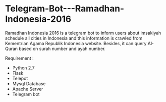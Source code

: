 # Telegram-Bot---Ramadhan-Indonesia-2016

Ramadhan Indonesia 2016 is a telegram bot to inform users about imsakiyah schedule all cities in Indonesia and this information is crawled from Kementrian Agama Republik Indonesia website. Besides, it can query Al-Quran based on surah number and ayah number.

Requirement :
- Python 2.7
- Flask
- Telepot
- Mysql Database
- Apache Server
- Telegram bot
